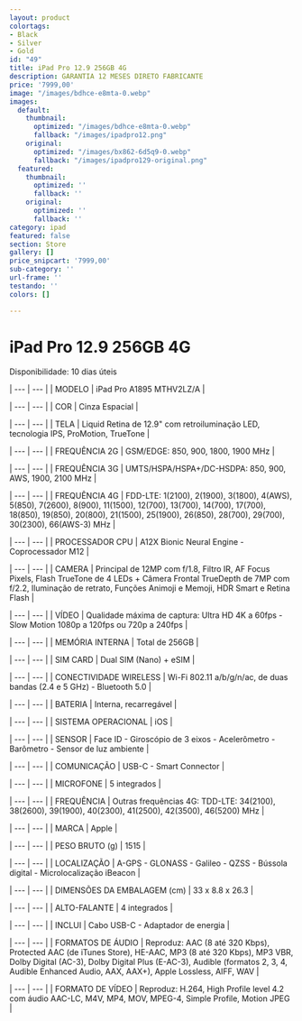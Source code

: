 ```yaml
---
layout: product
colortags:
- Black
- Silver
- Gold
id: "49"
title: iPad Pro 12.9 256GB 4G
description: GARANTIA 12 MESES DIRETO FABRICANTE
price: '7999,00'
image: "/images/bdhce-e8mta-0.webp"
images:
  default:
    thumbnail:
      optimized: "/images/bdhce-e8mta-0.webp"
      fallback: "/images/ipadpro12.png"
    original:
      optimized: "/images/bx862-6d5q9-0.webp"
      fallback: "/images/ipadpro129-original.png"
  featured:
    thumbnail:
      optimized: ''
      fallback: ''
    original:
      optimized: ''
      fallback: ''
category: ipad
featured: false
section: Store
gallery: []
price_snipcart: '7999,00'
sub-category: ''
url-frame: ''
testando: ''
colors: []

---
```

# iPad Pro 12.9 256GB 4G

Disponibilidade: 10 dias úteis

| --- | --- |
| MODELO | iPad Pro A1895 MTHV2LZ/A |

| --- | --- |
| COR | Cinza Espacial |

| --- | --- |
| TELA | Liquid Retina de 12.9" com retroiluminação LED, tecnologia IPS, ProMotion, TrueTone |

| --- | --- |
| FREQUÊNCIA 2G | GSM/EDGE: 850, 900, 1800, 1900 MHz |

| --- | --- |
| FREQUÊNCIA 3G | UMTS/HSPA/HSPA+/DC-HSDPA: 850, 900, AWS, 1900, 2100 MHz |

| --- | --- |
| FREQUÊNCIA 4G | FDD-LTE: 1(2100), 2(1900), 3(1800), 4(AWS), 5(850), 7(2600), 8(900), 11(1500), 12(700), 13(700), 14(700), 17(700), 18(850), 19(850), 20(800), 21(1500), 25(1900), 26(850), 28(700), 29(700), 30(2300), 66(AWS-3) MHz |

| --- | --- |
| PROCESSADOR CPU | A12X Bionic Neural Engine - Coprocessador M12 |

| --- | --- |
| CAMERA | Principal de 12MP com f/1.8, Filtro IR, AF Focus Pixels, Flash TrueTone de 4 LEDs + Câmera Frontal TrueDepth de 7MP com f/2.2, Iluminação de retrato, Funções Animoji e Memoji, HDR Smart e Retina Flash |

| --- | --- |
| VÍDEO | Qualidade máxima de captura: Ultra HD 4K a 60fps - Slow Motion 1080p a 120fps ou 720p a 240fps |

| --- | --- |
| MEMÓRIA INTERNA | Total de 256GB |

| --- | --- |
| SIM CARD | Dual SIM (Nano) + eSIM |

| --- | --- |
| CONECTIVIDADE WIRELESS | Wi-Fi 802.11 a/b/g/n/ac, de duas bandas (2.4 e 5 GHz) - Bluetooth 5.0 |

| --- | --- |
| BATERIA | Interna, recarregável |

| --- | --- |
| SISTEMA OPERACIONAL | iOS |

| --- | --- |
| SENSOR | Face ID - Giroscópio de 3 eixos - Acelerômetro - Barômetro - Sensor de luz ambiente |

| --- | --- |
| COMUNICAÇÃO | USB-C - Smart Connector |

| --- | --- |
| MICROFONE | 5 integrados |

| --- | --- |
| FREQUÊNCIA | Outras frequências 4G: TDD-LTE: 34(2100), 38(2600), 39(1900), 40(2300), 41(2500), 42(3500), 46(5200) MHz |

| --- | --- |
| MARCA | Apple |

| --- | --- |
| PESO BRUTO (g) | 1515 |

| --- | --- |
| LOCALIZAÇÃO | A-GPS - GLONASS - Galileo - QZSS - Bússola digital - Microlocalização iBeacon |

| --- | --- |
| DIMENSÕES DA EMBALAGEM (cm) | 33 x 8.8 x 26.3 |

| --- | --- |
| ALTO-FALANTE | 4 integrados |

| --- | --- |
| INCLUI | Cabo USB-C - Adaptador de energia |

| --- | --- |
| FORMATOS DE ÁUDIO | Reproduz: AAC (8 até 320 Kbps), Protected AAC (de iTunes Store), HE-AAC, MP3 (8 até 320 Kbps), MP3 VBR, Dolby Digital (AC-3), Dolby Digital Plus (E-AC-3), Audible (formatos 2, 3, 4, Audible Enhanced Audio, AAX, AAX+), Apple Lossless, AIFF, WAV |

| --- | --- |
| FORMATO DE VÍDEO | Reproduz: H.264, High Profile level 4.2 com áudio AAC-LC, M4V, MP4, MOV, MPEG-4, Simple Profile, Motion JPEG |